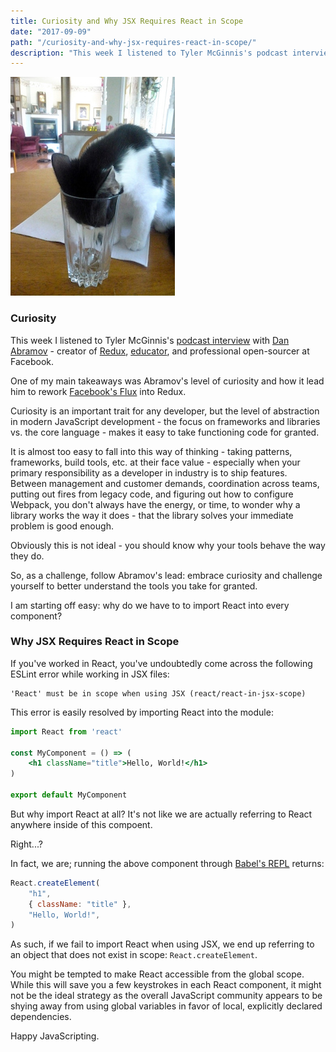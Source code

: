 ```yaml
---
title: Curiosity and Why JSX Requires React in Scope
date: "2017-09-09"
path: "/curiosity-and-why-jsx-requires-react-in-scope/"
description: "This week I listened to Tyler McGinnis's podcast interview with Dan Abramov - creator of Redux, educator, and professional open-sourcer at Facebook."
---
```


![curious cat](./curious.jpg)

### Curiosity

This week I listened to Tyler McGinnis's [podcast interview](https://tylermcginnis.com/podcast/dan-abramov/) with [Dan Abramov](https://medium.com/@dan_abramov) - creator of [Redux](https://github.com/reactjs/redux), [educator](https://egghead.io/instructors/dan-abramov), and professional open-sourcer at Facebook.

One of my main takeaways was Abramov's level of curiosity and how it lead him to rework [Facebook's Flux](http://facebook.github.io/flux/) into Redux.

Curiosity is an important trait for any developer, but the level of abstraction in modern JavaScript development - the focus on frameworks and libraries vs. the core language -  makes it easy to take functioning code for granted.

It is almost too easy to fall into this way of thinking - taking patterns, frameworks, build tools, etc. at their face value - especially when your primary responsibility as a developer in industry is to ship features. Between management and customer demands, coordination across teams, putting out fires from legacy code, and figuring out how to configure Webpack, you don't always have the energy, or time, to wonder why a library works the way it does - that the library solves your immediate problem is good enough.

Obviously this is not ideal - you should know why your tools behave the way they do.

So, as a challenge, follow Abramov's lead: embrace curiosity and challenge yourself to better understand the tools you take for granted.

I am starting off easy: why do we have to to import React into every component?

### Why JSX Requires React in Scope

If you've worked in React, you've undoubtedly come across the following ESLint error while working in JSX files:


```
'React' must be in scope when using JSX (react/react-in-jsx-scope)
```

This error is easily resolved by importing React into the module:

```jsx
import React from 'react'

const MyComponent = () => (
	<h1 className="title">Hello, World!</h1>
)

export default MyComponent
```

But why import React at all? It's not like we are actually referring to React anywhere inside of this compoent.

Right...?

In fact, we are; running the above component through [Babel's REPL](https://babeljs.io/repl/) returns:

```javascript
React.createElement(
	"h1",
	{ className: "title" },
	"Hello, World!",
)
```

As such, if we fail to import React when using JSX, we end up referring to an object that does not exist in scope: `React.createElement`.

You might be tempted to make React accessible from the global scope. While this will save you a few keystrokes in each React component, it might not be the ideal strategy as the overall JavaScript community appears to be shying away from using global variables in favor of local, explicitly declared dependencies.

Happy JavaScripting.


